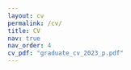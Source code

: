 ```yaml
---
layout: cv
permalink: /cv/
title: CV
nav: true
nav_order: 4
cv_pdf: "graduate_cv_2023_p.pdf"
---
```


 <div id="adobe-dc-view" style="width: 800px;"></div>
 <script src="https://documentservices.adobe.com/view-sdk/viewer.js"></script>
 <script type="text/javascript">
 	document.addEventListener("adobe_dc_view_sdk.ready", function(){ 
 		var adobeDCView = new AdobeDC.View({clientId: "73b0af45e3314cc6a2052f0b32416f04", divId: "adobe-dc-view"});
 		adobeDCView.previewFile({
 			content:{location: {url: "https://merlo.io/assets/pdf/graduate_cv_2023_p.pdf"}},
 			metaData:{fileName: "graduate_cv_2023_p.pdf"}
 		}, {embedMode: "IN_LINE"});
 	});
 </script>